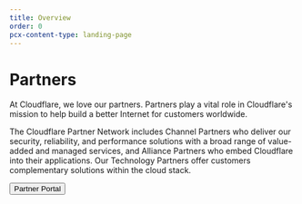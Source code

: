```yaml
---
title: Overview
order: 0
pcx-content-type: landing-page
---
```


# Partners

At Cloudflare, we love our partners. Partners play a vital role in Cloudflare's mission to help build a better Internet for customers worldwide.

The Cloudflare Partner Network includes Channel Partners who deliver our security, reliability, and performance solutions with a broad range of value-added and managed services, and Alliance Partners who embed Cloudflare into their applications. Our Technology Partners offer customers complementary solutions within the cloud stack.

<ButtonGroup>
  <Button type="primary" a href="https://portal.cloudflarepartners.com/English/">
    Partner Portal
  </Button>
</ButtonGroup>
